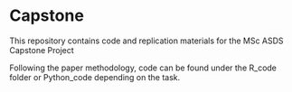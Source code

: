 # Capstone
This repository contains code and replication materials for the MSc ASDS Capstone Project

Following the paper methodology, code can be found under the R_code folder or Python_code depending on the task. 


